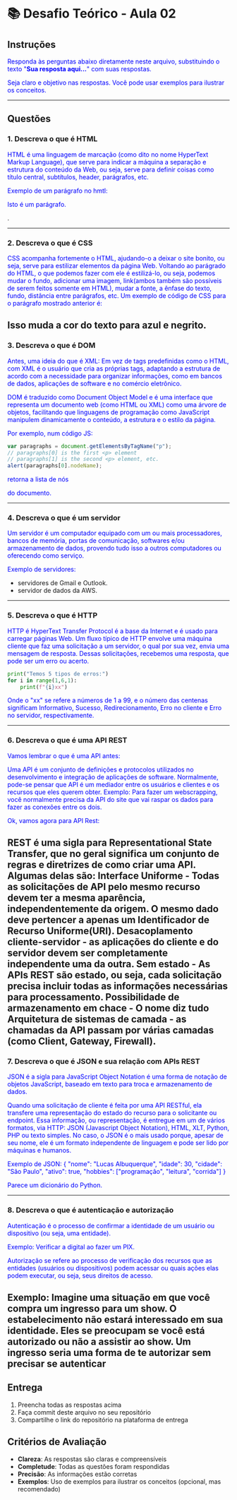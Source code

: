 # 📚 Desafio Teórico - Aula 02

## Instruções

Responda às perguntas abaixo diretamente neste arquivo, substituindo o texto "**Sua resposta aqui...**" com suas respostas.

Seja claro e objetivo nas respostas. Você pode usar exemplos para ilustrar os conceitos.

---

## Questões

### 1. Descreva o que é HTML

HTML é uma linguagem de marcação (como dito no nome HyperText Markup Language), que serve para indicar a máquina a separação e estrutura do conteúdo da Web, ou seja, serve para definir coisas como título central, subtítulos, header, parágrafos, etc. 

Exemplo de um parágrafo no hmtl:
<p>Isto é um parágrafo.</p>.

---

### 2. Descreva o que é CSS

CSS acompanha fortemente o HTML, ajudando-o a deixar o site bonito, ou seja, serve para estilizar elementos da página Web. Voltando ao parágrado do HTML, o que podemos fazer com ele é estilizá-lo, ou seja, podemos mudar o fundo, adicionar uma imagem, link(ambos também são possíveis de serem feitos somente em HTML), mudar a fonte, a ênfase do texto, fundo, distância entre parágrafos, etc. Um exemplo de código de CSS para o parágrafo mostrado anterior é:

<style>

p {
 color: blue;
 text-weight: bold;
}

</style>

Isso muda a cor do texto para azul e negrito.  
---

### 3. Descreva o que é DOM

Antes, uma ideia do que é XML:
Em vez de tags predefinidas como o HTML, com XML é o usuário que cria as próprias tags, adaptando a estrutura de acordo com a necessidade para organizar informações, como em bancos de dados, aplicações de software e no comércio eletrônico.

DOM é traduzido como Document Object Model e é uma interface que representa um documento web (como HTML ou XML) como uma árvore de objetos, facilitando que linguagens de programação como JavaScript manipulem dinamicamente o conteúdo, a estrutura e o estilo da página.

Por exemplo, num código JS:
```js
var paragraphs = document.getElementsByTagName("p");
// paragraphs[0] is the first <p> element
// paragraphs[1] is the second <p> element, etc.
alert(paragraphs[0].nodeName);
```
retorna a lista de nós <p> do documento.

---

### 4. Descreva o que é um servidor

Um servidor é um computador equipado com um ou mais processadores, bancos de memória, portas de comunicação, softwares e/ou armazenamento de dados, provendo tudo isso a outros computadores ou oferecendo como serviço.

Exemplo de servidores: 
- servidores de Gmail e Outlook.
- servidor de dados da AWS.
---

### 5. Descreva o que é HTTP

HTTP é HyperText Transfer Protocol é a base da Internet e é usado para carregar páginas Web. Um fluxo típico de HTTP envolve uma máquina cliente que faz uma solicitação a um servidor, o qual por sua vez, envia uma mensagem de resposta. Dessas solicitações, recebemos uma resposta, que pode ser um erro ou acerto.

```py
print("Temos 5 tipos de erros:")
for i in range(1,6,1):
    print(f"{i}xx")
```

Onde o "xx" se refere a números de 1 a 99, e o número das centenas significam Informativo, Sucesso, Redirecionamento, Erro no cliente e Erro no servidor, respectivamente.

---

### 6. Descreva o que é uma API REST

Vamos lembrar o que é uma API antes:

Uma API é um conjunto de definições e protocolos utilizados no desenvolvimento e integração de aplicações de software. Normalmente, pode-se pensar que API é um mediador entre os usuários e clientes e os recursos que eles querem obter.
Exemplo: Para fazer um webscrapping, você normalmente precisa da API do site que vai raspar os dados para fazer as conexões entre os dois.

Ok, vamos agora para API Rest:

REST é uma sigla para Representational State Transfer, que no geral significa um conjunto de regras e diretrizes de como criar uma API. Algumas delas são:
Interface Uniforme - Todas as solicitações de API pelo mesmo recurso devem ter a mesma aparência, independentemente da origem. O mesmo dado deve pertencer a apenas um Identificador de Recurso Uniforme(URI). 
Desacoplamento cliente-servidor - as aplicações do cliente e do servidor devem ser completamente independente uma da outra.
Sem estado - As APIs REST são estado, ou seja, cada solicitação precisa incluir todas as informações necessárias para processamento.
Possibilidade de armazenamento em chace - O nome diz tudo
Arquitetura de sistemas de camada - as chamadas da API passam por várias camadas (como Client, Gateway, Firewall).
---

### 7. Descreva o que é JSON e sua relação com APIs REST

JSON é a sigla para JavaScript Object Notation é uma forma de notação de objetos JavaScript, baseado em texto para troca e armazenamento de dados.

Quando uma solicitação de cliente é feita por uma API RESTful, ela transfere uma representação do estado do recurso para o solicitante ou endpoint. Essa informação, ou representação, é entregue em um de vários formatos, via HTTP: JSON (Javascript Object Notation), HTML, XLT, Python, PHP ou texto simples. No caso, o JSON é o mais usado porque, apesar de seu nome, ele é um formato independente de linguagem e pode ser lido por máquinas e humanos.

Exemplo de JSON:
{
  "nome": "Lucas Albuquerque",
  "idade": 30,
  "cidade": "São Paulo",
  "ativo": true,
  "hobbies": ["programação", "leitura", "corrida"]
}

Parece um dicionário do Python.

---

### 8. Descreva o que é autenticação e autorização

Autenticação é o processo de confirmar a identidade de um usuário ou dispositivo (ou seja, uma entidade).

Exemplo: Verificar a digital ao fazer um PIX.

Autorização se refere ao processo de verificação dos recursos que as entidades (usuários ou dispositivos) podem acessar ou quais ações elas podem executar, ou seja, seus direitos de acesso.

Exemplo:
Imagine uma situação em que você compra um ingresso para um show. O estabelecimento não estará interessado em sua identidade. Eles se preocupam se você está autorizado ou não a assistir ao show. Um ingresso seria uma forma de te autorizar sem precisar se autenticar
---

## Entrega

1. Preencha todas as respostas acima
2. Faça commit deste arquivo no seu repositório
3. Compartilhe o link do repositório na plataforma de entrega

## Critérios de Avaliação

- **Clareza**: As respostas são claras e compreensíveis
- **Completude**: Todas as questões foram respondidas
- **Precisão**: As informações estão corretas
- **Exemplos**: Uso de exemplos para ilustrar os conceitos (opcional, mas recomendado)
